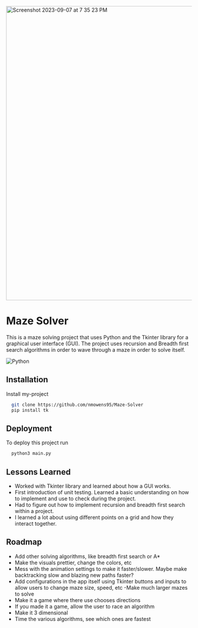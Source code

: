 <img width="799" alt="Screenshot 2023-09-07 at 7 35 23 PM" src="https://github.com/nmowens95/Maze-Solver/assets/126295718/08d26c44-7639-4897-96e7-6f166e1e46be">

# Maze Solver


This is a maze solving project that uses Python and the Tkinter library for a graphical user interface (GUI). The project uses recursion and Breadth first search algorithms in order to wave through a maze in order to solve itself.

![Python](https://img.shields.io/badge/python-3670A0?style=for-the-badge&logo=python&logoColor=ffdd54)


## Installation

Install my-project 

```bash
  git clone https://github.com/nmowens95/Maze-Solver
  pip install tk
```
    
## Deployment

To deploy this project run

```bash
  python3 main.py
```
## Lessons Learned


- Worked with Tkinter library and learned about how a GUI works.
- First introduction of unit testing. Learned a basic understanding on how to implement and use to check during the project.
- Had to figure out how to implement recursion and breadth first search within a project.
- I learned a lot about using different points on a grid and how they interact together.

## Roadmap
- Add other solving algorithms, like breadth first search or A* 
- Make the visuals prettier, change the colors, etc 
- Mess with the animation settings to make it faster/slower. Maybe make backtracking slow and blazing new paths faster? 
- Add configurations in the app itself using Tkinter buttons and inputs to allow users to change maze size, speed, etc -Make much larger mazes to solve 
- Make it a game where there use chooses directions 
- If you made it a game, allow the user to race an algorithm 
- Make it 3 dimensional 
- Time the various algorithms, see which ones are fastest

